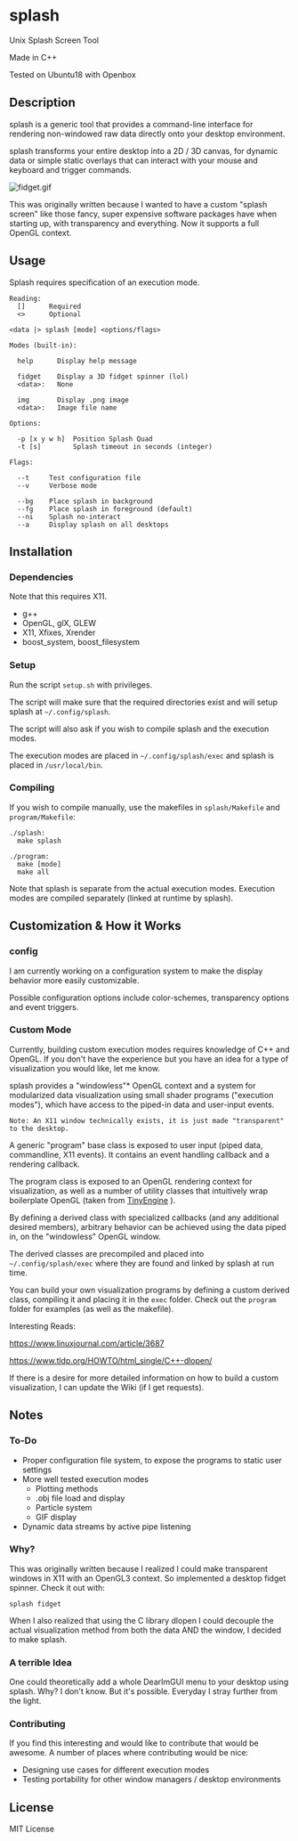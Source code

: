 # splash
Unix Splash Screen Tool

Made in C++

Tested on Ubuntu18 with Openbox

## Description
splash is a generic tool that provides a command-line interface for rendering non-windowed raw data directly onto your desktop environment.

splash transforms your entire desktop into a 2D / 3D canvas, for dynamic data or simple static overlays that can interact with your mouse and keyboard and trigger commands.

![fidget.gif](https://github.com/weigert/splash/blob/master/screenshots/fidget.gif)

This was originally written because I wanted to have a custom "splash screen" like those fancy, super expensive software packages have when starting up, with transparency and everything. Now it supports a full OpenGL context.

## Usage

Splash requires specification of an execution mode.

    Reading:
      []      Required
      <>      Optional

    <data |> splash [mode] <options/flags>

    Modes (built-in):

      help      Display help message

      fidget    Display a 3D fidget spinner (lol)
      <data>:   None

      img       Display .png image
      <data>:   Image file name

    Options:

      -p [x y w h]  Position Splash Quad
      -t [s]        Splash timeout in seconds (integer)

    Flags:

      --t     Test configuration file
      --v     Verbose mode

      --bg    Place splash in background
      --fg    Place splash in foreground (default)
      --ni    Splash no-interact
      --a     Display splash on all desktops

## Installation

### Dependencies
Note that this requires X11.

  - g++
  - OpenGL, glX, GLEW
  - X11, Xfixes, Xrender
  - boost_system, boost_filesystem

### Setup

Run the script `setup.sh` with privileges.

The script will make sure that the required directories exist and will setup splash at `~/.config/splash`.

The script will also ask if you wish to compile splash and the execution modes.

The execution modes are placed in `~/.config/splash/exec` and splash is placed in `/usr/local/bin`.

### Compiling


If you wish to compile manually, use the makefiles in `splash/Makefile` and `program/Makefile`:

    ./splash:
      make splash

    ./program:
      make [mode]
      make all


Note that splash is separate from the actual execution modes. Execution modes are compiled separately (linked at runtime by splash).

## Customization & How it Works

### config

I am currently working on a configuration system to make the display behavior more easily customizable.

Possible configuration options include color-schemes, transparency options and event triggers.

### Custom Mode

Currently, building custom execution modes requires knowledge of C++ and OpenGL. If you don't have the experience but you have an idea for a type of visualization you would like, let me know.

splash provides a "windowless"* OpenGL context and a system for modularized data visualization using small shader programs ("execution modes"), which have access to the piped-in data and user-input events.

    Note: An X11 window technically exists, it is just made "transparent" to the desktop.

A generic "program" base class is exposed to user input (piped data, commandline, X11 events). It contains an event handling callback and a rendering callback.

The program class is exposed to an OpenGL rendering context for visualization, as well as a number of utility classes that intuitively wrap boilerplate OpenGL (taken from [TinyEngine](https://github.com/weigert/TinyEngine) ).

By defining a derived class with specialized callbacks (and any additional desired members), arbitrary behavior can be achieved using the data piped in, on the "windowless" OpenGL window.

The derived classes are precompiled and placed into `~/.config/splash/exec` where they are found and linked by splash at run time.

You can build your own visualization programs by defining a custom derived class, compiling it and placing it in the `exec` folder. Check out the `program` folder for examples (as well as the makefile).

Interesting Reads:

https://www.linuxjournal.com/article/3687

https://www.tldp.org/HOWTO/html_single/C++-dlopen/

If there is a desire for more detailed information on how to build a custom visualization, I can update the Wiki (if I get requests).

## Notes

### To-Do
- Proper configuration file system, to expose the programs to static user settings
- More well tested execution modes
  - Plotting methods
  - .obj file load and display
  - Particle system
  - GIF display
- Dynamic data streams by active pipe listening

### Why?
This was originally written because I realized I could make transparent windows in X11 with an OpenGL3 context. So implemented a desktop fidget spinner. Check it out with:

    splash fidget

When I also realized that using the C library dlopen I could decouple the actual visualization method from both the data AND the window, I decided to make splash.

### A terrible Idea

One could theoretically add a whole DearImGUI menu to your desktop using splash. Why? I don't know. But it's possible. Everyday I stray further from the light.

### Contributing
If you find this interesting and would like to contribute that would be awesome. A number of places where contributing would be nice:

  - Designing use cases for different execution modes
  - Testing portability for other window managers / desktop environments

## License

MIT License
